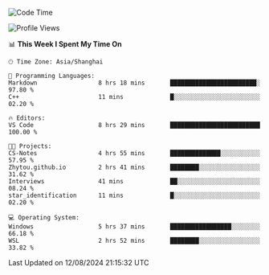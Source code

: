 <!--START_SECTION:waka-->
![Code Time](http://img.shields.io/badge/Code%20Time-1%2C896%20hrs%2013%20mins-blue)

![Profile Views](http://img.shields.io/badge/Profile%20Views-3-blue)

📊 **This Week I Spent My Time On** 

```text
🕑︎ Time Zone: Asia/Shanghai

💬 Programming Languages: 
Markdown                 8 hrs 18 mins       ████████████████████████░   97.80 % 
C++                      11 mins             █░░░░░░░░░░░░░░░░░░░░░░░░   02.20 % 

🔥 Editors: 
VS Code                  8 hrs 29 mins       █████████████████████████   100.00 % 

🐱‍💻 Projects: 
CS-Notes                 4 hrs 55 mins       ██████████████░░░░░░░░░░░   57.95 % 
Zhytou.github.io         2 hrs 41 mins       ████████░░░░░░░░░░░░░░░░░   31.62 % 
Interviews               41 mins             ██░░░░░░░░░░░░░░░░░░░░░░░   08.24 % 
star_identification      11 mins             █░░░░░░░░░░░░░░░░░░░░░░░░   02.20 % 

💻 Operating System: 
Windows                  5 hrs 37 mins       █████████████████░░░░░░░░   66.18 % 
WSL                      2 hrs 52 mins       ████████░░░░░░░░░░░░░░░░░   33.82 % 
```


 Last Updated on 12/08/2024 21:15:32 UTC
<!--END_SECTION:waka-->